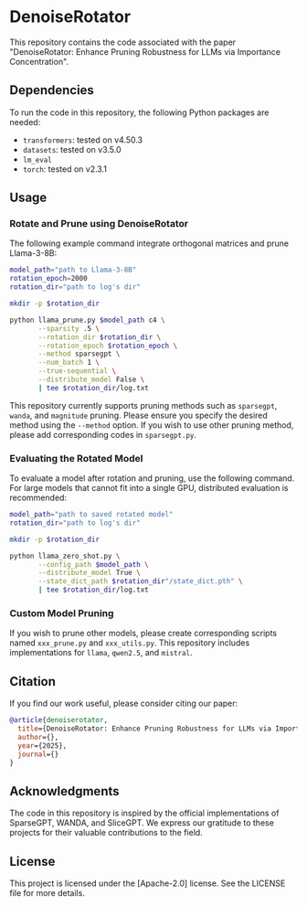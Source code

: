 # DenoiseRotator

This repository contains the code associated with the paper "DenoiseRotator: Enhance Pruning Robustness for LLMs via Importance Concentration".

## Dependencies

To run the code in this repository, the following Python packages are needed:

- `transformers`: tested on v4.50.3
- `datasets`: tested on v3.5.0
- `lm_eval`
- `torch`: tested on v2.3.1

## Usage

### Rotate and Prune using DenoiseRotator

The following example command integrate orthogonal matrices and prune Llama-3-8B:

```bash
model_path="path to Llama-3-8B"
rotation_epoch=2000
rotation_dir="path to log's dir"

mkdir -p $rotation_dir

python llama_prune.py $model_path c4 \
       --sparsity .5 \
       --rotation_dir $rotation_dir \
       --rotation_epoch $rotation_epoch \
       --method sparsegpt \
       --num_batch 1 \
       --true-sequential \
       --distribute_model False \
       | tee $rotation_dir/log.txt
```

This repository currently supports pruning methods such as `sparsegpt`, `wanda`, and `magnitude` pruning. Please ensure you specify the desired method using the `--method` option. If you wish to use other pruning method, please add corresponding codes in `sparsegpt.py`.

### Evaluating the Rotated Model

To evaluate a model after rotation and pruning, use the following command. For large models that cannot fit into a single GPU, distributed evaluation is recommended:

```bash
model_path="path to saved rotated model"
rotation_dir="path to log's dir"

mkdir -p $rotation_dir

python llama_zero_shot.py \
       --config_path $model_path \
       --distribute_model True \
       --state_dict_path $rotation_dir"/state_dict.pth" \
       | tee $rotation_dir/log.txt
```

### Custom Model Pruning

If you wish to prune other models, please create corresponding scripts named `xxx_prune.py` and `xxx_utils.py`. This repository includes implementations for `llama`, `qwen2.5`, and `mistral`.

## Citation

If you find our work useful, please consider citing our paper:

```bibtex
@article{denoiserotator,
  title={DenoiseRotator: Enhance Pruning Robustness for LLMs via Importance Concentration},
  author={},
  year={2025},
  journal={}
}
```

## Acknowledgments

The code in this repository is inspired by the official implementations of SparseGPT, WANDA, and SliceGPT. We express our gratitude to these projects for their valuable contributions to the field.

## License

This project is licensed under the [Apache-2.0] license. See the LICENSE file for more details.



